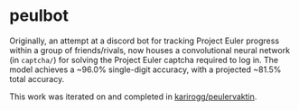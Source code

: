 # peulbot

Originally, an attempt at a discord bot for tracking Project Euler progress within a group of friends/rivals,
now houses a convolutional neural network (in `captcha/`) for solving the Project Euler captcha required to log in.
The model achieves a ~96.0% single-digit accuracy, with a projected ~81.5% total accuracy.

This work was iterated on and completed in [karirogg/peulervaktin](https://github.com/karirogg/peulervaktin).
